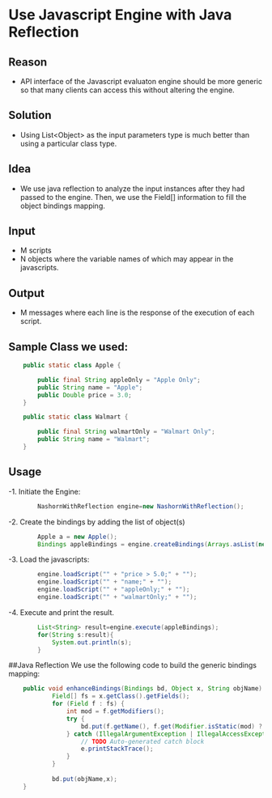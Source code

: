 # Use Javascript Engine with Java Reflection

## Reason
- API interface of the Javascript evaluaton engine should be more generic so that many clients can access this without altering the engine.

## Solution
- Using List\<Object\> as the input parameters type is much better than using
a particular class type.

## Idea
- We use java reflection to analyze the input instances after they had passed
to the engine. 
Then, we use the Field[] information to fill the object bindings 
mapping.

## Input
- M scripts
- N objects where the variable names of which may appear in the javascripts. 

## Output
- M messages where each line is the response of the execution of each script. 

## Sample Class we used:
```Java
	public static class Apple {

		public final String appleOnly = "Apple Only";
		public String name = "Apple";
		public Double price = 3.0;
	}

	public static class Walmart {

		public final String walmartOnly = "Walmart Only";
		public String name = "Walmart";
	}
```

## Usage
-1. Initiate the Engine:
```Java
		NashornWithReflection engine=new NashornWithReflection();
```

-2. Create the bindings by adding the list of object(s)
```Java
		Apple a = new Apple();		
		Bindings appleBindings = engine.createBindings(Arrays.asList(new Object[]{a}));
```

-3. Load the javascripts:
```Java		
		engine.loadScript("" + "price > 5.0;" + "");
		engine.loadScript("" + "name;" + "");
		engine.loadScript("" + "appleOnly;" + "");
		engine.loadScript("" + "walmartOnly;" + "");
```

-4. Execute and print the result.
```Java
		List<String> result=engine.execute(appleBindings);
		for(String s:result){
			System.out.println(s);
		}
```

##Java Reflection
We use the following code to build the generic bindings mapping:
```Java
    public void enhanceBindings(Bindings bd, Object x, String objName) {
			Field[] fs = x.getClass().getFields();
			for (Field f : fs) {
				int mod = f.getModifiers();
				try {
					bd.put(f.getName(), f.get(Modifier.isStatic(mod) ? null : x));
				} catch (IllegalArgumentException | IllegalAccessException e) {
					// TODO Auto-generated catch block
					e.printStackTrace();
				}
			}
			
			bd.put(objName,x);
	}
```

